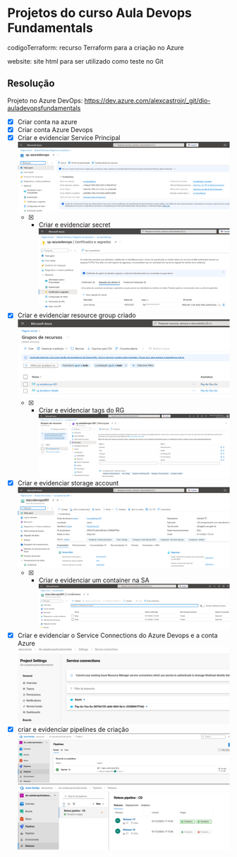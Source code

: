 # Projetos do curso Aula Devops Fundamentals

codigoTerraform: recurso Terraform para a criação no Azure

website: site html para ser utilizado como teste no Git

## Resolução

Projeto no Azure DevOps: <https://dev.azure.com/alexcastrojr/_git/dio-auladevopsfundamentals>

- [x] Criar conta na azure
- [x] Criar conta Azure Devops
- [x] Criar e evidenciar  Service Principal
![SP](imagens/sp.png)
  - [x]  - Criar e evidenciar secret
  ![sp-secret](imagens/sp-secret.png)
- [x] Criar e evidenciar resource group criado
![rg](imagens/rg.png)
  - [x]  - Criar e evidenciar tags do RG
  ![tg](imagens/tags.png)
- [x] Criar e evidenciar storage account
![sa](imagens/sa.png)
  - [x]  - Criar e evidenciar um container na SA
  ![conteineres](imagens/conteineres.png)
- [x] Criar e evidenciar o Service Connections do Azure Devops e a conta Azure
![SC](imagens/SC.png)
- [x] criar e evidenciar pipelines de criação
![pipelines](imagens/pipeline.png)
![releases](imagens/releases.png)
